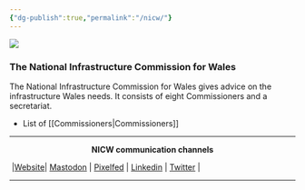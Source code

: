 ```yaml
---
{"dg-publish":true,"permalink":"/nicw/"}
---
```


<img src="https://nationalinfrastructurecommission.wales/wp-content/uploads/2023/01/LogoWithWords.png">

### The National Infrastructure Commission for Wales
The National Infrastructure Commission for Wales gives advice on the infrastructure Wales needs. It consists of eight Commissioners and a secretariat.

- List of [[Commissioners\|Commissioners]]


***
<p style="text-align: center;font-weight:bold";>NICW communication channels</p>

󠁧 |[Website](https://nationalinfrastructurecommission.wales)| [Mastodon](https://toot.wales/@NICW) | [Pixelfed](https://pix.toot.wales/NICW) | [Linkedin](https://www.linkedin.com/company/26268509/) | [Twitter](https://twitter.com/InfraCommCymru) |
***
